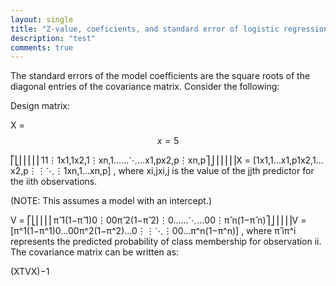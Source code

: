 ```yaml
---
layout: single
title: "Z-value, coeficients, and standard error of logistic regression"
description: "test"
comments: true
---
```

The standard errors of the model coefficients are the square roots of the diagonal entries of the covariance matrix. Consider the following:

Design matrix:

X = 
$$x = 5$$


⎡⎣⎢⎢⎢⎢⎢11⋮1x1,1x2,1⋮xn,1……⋱…x1,px2,p⋮xn,p⎤⎦⎥⎥⎥⎥⎥X = [1x1,1…x1,p1x2,1…x2,p⋮⋮⋱⋮1xn,1…xn,p] , where xi,jxi,j is the value of the jjth predictor for the iith observations.

(NOTE: This assumes a model with an intercept.)

V = ⎡⎣⎢⎢⎢⎢π̂ 1(1−π̂ 1)0⋮00π̂ 2(1−π̂ 2)⋮0……⋱…00⋮π̂ n(1−π̂ n)⎤⎦⎥⎥⎥⎥V = [π^1(1−π^1)0…00π^2(1−π^2)…0⋮⋮⋱⋮00…π^n(1−π^n)] , where π̂ iπ^i represents the predicted probability of class membership for observation ii.
The covariance matrix can be written as:

(XTVX)−1
